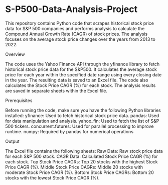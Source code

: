 # S-P500-Data-Analysis-Project
This repository contains Python code that scrapes historical stock price data for S&P 500 companies and performs analysis to calculate the Compound Annual Growth Rate (CAGR) of stock prices. The analysis focuses on the average stock price changes over the years from 2013 to 2022.

Overview

The code uses the Yahoo Finance API through the yfinance library to fetch historical stock price data for the S&P500.
It calculates the average stock price for each year within the specified date range using every closing date in the year.
The resulting data is saved to an Excel file.
The code also calculates the Stock Price CAGR (%) for each stock.
The analysis results are saved in separate sheets within the Excel file.

Prerequisites

Before running the code, make sure you have the following Python libraries installed:
yfinance: Used to fetch historical stock price data.
pandas: Used for data manipulation and analysis.
yahoo_fin: Used to fetch the list of S&P 500 tickers.
concurrent.futures: Used for parallel processing to improve runtime.
numpy: Required by pandas for numerical operations

Output

The Excel file contains the following sheets:
Raw Data: Raw stock price data for each S&P 500 stock.
CAGR Data: Calculated Stock Price CAGR (%) for each stock.
Top Stock Price CAGRs: Top 20 stocks with the highest Stock Price CAGR (%).
Middle Stock Price CAGRs: Middle 20 stocks with moderate Stock Price CAGR (%).
Bottom Stock Price CAGRs: Bottom 20 stocks with the lowest Stock Price CAGR (%).
